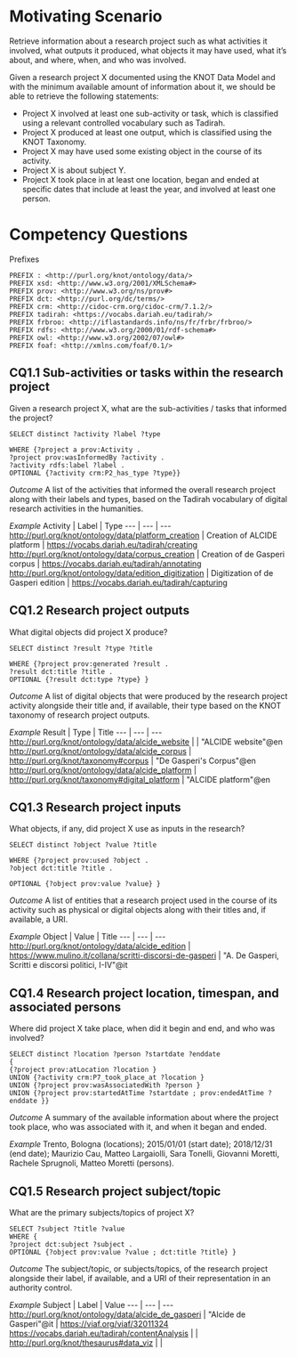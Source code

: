 # Motivating Scenario 
Retrieve information about a research project such as what activities it involved, what outputs it produced, what objects it may have used, what it’s about, and where, when, and who was involved. 

Given a research project X documented using the KNOT Data Model and with the minimum available amount of information about it, we should be able to retrieve the following statements: 
- Project X involved at least one sub-activity or task, which is classified using a relevant controlled vocabulary such as Tadirah.
- Project X produced at least one output, which is classified using the KNOT Taxonomy.
- Project X may have used some existing object in the course of its activity.
- Project X is about subject Y.
- Project X took place in at least one location, began and ended at specific dates that include at least the year, and involved at least one person.

# Competency Questions 
Prefixes
```
PREFIX : <http://purl.org/knot/ontology/data/> 
PREFIX xsd: <http://www.w3.org/2001/XMLSchema#> 
PREFIX prov: <http://www.w3.org/ns/prov#> 
PREFIX dct: <http://purl.org/dc/terms/> 
PREFIX crm: <http://cidoc-crm.org/cidoc-crm/7.1.2/> 
PREFIX tadirah: <https://vocabs.dariah.eu/tadirah/> 
PREFIX frbroo: <http://iflastandards.info/ns/fr/frbr/frbroo/> 
PREFIX rdfs: <http://www.w3.org/2000/01/rdf-schema#> 
PREFIX owl: <http://www.w3.org/2002/07/owl#> 
PREFIX foaf: <http://xmlns.com/foaf/0.1/>
```

## CQ1.1 Sub-activities or tasks within the research project 
Given a research project X, what are the sub-activities / tasks that informed the project?  

```
SELECT distinct ?activity ?label ?type

WHERE {?project a prov:Activity .
?project prov:wasInformedBy ?activity .
?activity rdfs:label ?label .
OPTIONAL {?activity crm:P2_has_type ?type}}
```

_Outcome_
A list of the activities that informed the overall research project along with their labels and types, based on the Tadirah vocabulary of digital research activities in the humanities. 

_Example_ 
Activity | Label | Type
--- | --- | ---
<http://purl.org/knot/ontology/data/platform_creation> | Creation of ALCIDE platform | <https://vocabs.dariah.eu/tadirah/creating>
<http://purl.org/knot/ontology/data/corpus_creation> | Creation of de Gasperi corpus	| <https://vocabs.dariah.eu/tadirah/annotating>
<http://purl.org/knot/ontology/data/edition_digitization>	| Digitization of de Gasperi edition	| <https://vocabs.dariah.eu/tadirah/capturing>

## CQ1.2 Research project outputs 
What digital objects did project X produce? 

```
SELECT distinct ?result ?type ?title

WHERE {?project prov:generated ?result .
?result dct:title ?title .
OPTIONAL {?result dct:type ?type} }
```

_Outcome_
A list of digital objects that were produced by the research project activity alongside their title and, if available, their type based on the KNOT taxonomy of research project outputs. 

_Example_ 
Result | Type | Title
--- | --- | ---
http://purl.org/knot/ontology/data/alcide_website | | "ALCIDE website"@en
http://purl.org/knot/ontology/data/alcide_corpus	| http://purl.org/knot/taxonomy#corpus	| "De Gasperi's Corpus"@en
http://purl.org/knot/ontology/data/alcide_platform	| http://purl.org/knot/taxonomy#digital_platform	| "ALCIDE platform"@en

## CQ1.3 Research project inputs 
What objects, if any, did project X use as inputs in the research? 

```
SELECT distinct ?object ?value ?title

WHERE {?project prov:used ?object .
?object dct:title ?title . 

OPTIONAL {?object prov:value ?value} }
```

_Outcome_
A list of entities that a research project used in the course of its activity such as physical or digital objects along with their titles and, if available, a URI. 

_Example_ 
Object | Value | Title
--- | --- | ---
http://purl.org/knot/ontology/data/alcide_edition | https://www.mulino.it/collana/scritti-discorsi-de-gasperi	|  "A. De Gasperi, Scritti e discorsi politici, I-IV"@it

## CQ1.4 Research project location, timespan, and associated persons 
Where did project X take place, when did it begin and end, and who was involved? 

```
SELECT distinct ?location ?person ?startdate ?enddate
{
{?project prov:atLocation ?location }
UNION {?activity crm:P7_took_place_at ?location }
UNION {?project prov:wasAssociatedWith ?person }
UNION {?project prov:startedAtTime ?startdate ; prov:endedAtTime ?enddate }}
```

_Outcome_
A summary of the available information about where the project took place, who was associated with it, and when it began and ended. 

_Example_ 
Trento, Bologna (locations); 2015/01/01 (start date); 2018/12/31 (end date); Maurizio Cau, Matteo Largaiolli, Sara Tonelli, Giovanni Moretti, Rachele Sprugnoli, Matteo Moretti (persons).

## CQ1.5 Research project subject/topic
What are the primary subjects/topics of project X? 

```
SELECT ?subject ?title ?value
WHERE {
?project dct:subject ?subject .
OPTIONAL {?object prov:value ?value ; dct:title ?title} }
```

_Outcome_
The subject/topic, or subjects/topics, of the research project alongside their label, if available, and a URI of their representation in an authority control. 

_Example_ 
Subject | Label | Value
--- | --- | ---
http://purl.org/knot/ontology/data/alcide_de_gasperi |	"Alcide de Gasperi"@it | https://viaf.org/viaf/32011324
https://vocabs.dariah.eu/tadirah/contentAnalysis	| | 
http://purl.org/knot/thesaurus#data_viz	| | 
